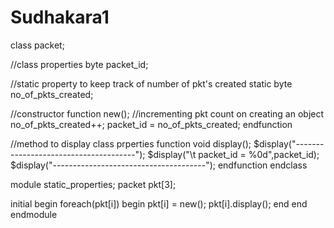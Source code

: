 # Sudhakara1
class packet;
  
  //class properties
  byte packet_id;
    
  //static property to keep track of number of pkt's created
  static byte no_of_pkts_created;
  
  //constructor
  function new();
    //incrementing pkt count on creating an object
    no_of_pkts_created++;
    packet_id = no_of_pkts_created;
  endfunction
  
  //method to display class prperties
  function void display();
    $display("--------------------------------------");
    $display("\t packet_id  = %0d",packet_id);
    $display("--------------------------------------");
  endfunction 
endclass

module static_properties;
  packet pkt[3];

  initial begin
    foreach(pkt[i]) begin
      pkt[i] = new();
      pkt[i].display();
    end
  end  
endmodule
